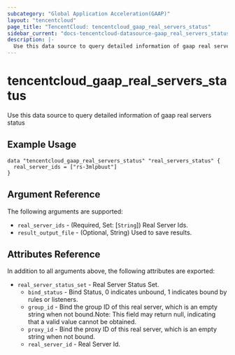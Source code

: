 ```yaml
---
subcategory: "Global Application Acceleration(GAAP)"
layout: "tencentcloud"
page_title: "TencentCloud: tencentcloud_gaap_real_servers_status"
sidebar_current: "docs-tencentcloud-datasource-gaap_real_servers_status"
description: |-
  Use this data source to query detailed information of gaap real servers status
---
```


# tencentcloud_gaap_real_servers_status

Use this data source to query detailed information of gaap real servers status

## Example Usage

```hcl
data "tencentcloud_gaap_real_servers_status" "real_servers_status" {
  real_server_ids = ["rs-3mlpbuut"]
}
```

## Argument Reference

The following arguments are supported:

* `real_server_ids` - (Required, Set: [`String`]) Real Server Ids.
* `result_output_file` - (Optional, String) Used to save results.

## Attributes Reference

In addition to all arguments above, the following attributes are exported:

* `real_server_status_set` - Real Server Status Set.
  * `bind_status` - Bind Status, 0 indicates unbound, 1 indicates bound by rules or listeners.
  * `group_id` - Bind the group ID of this real server, which is an empty string when not bound.Note: This field may return null, indicating that a valid value cannot be obtained.
  * `proxy_id` - Bind the proxy ID of this real server, which is an empty string when not bound.
  * `real_server_id` - Real Server Id.


